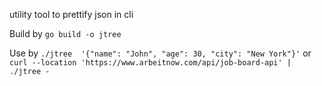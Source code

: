 utility tool to prettify json in cli

Build by `go build -o jtree`

Use by `./jtree  '{"name": "John", "age": 30, "city": "New York"}'`
or  `curl --location 'https://www.arbeitnow.com/api/job-board-api' | ./jtree -`